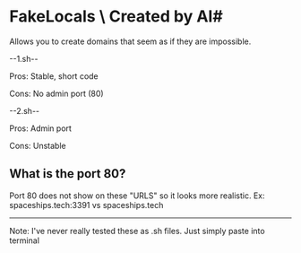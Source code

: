 # FakeLocals \\ Created by AI#
Allows you to create domains that seem as if they are impossible.


--1.sh--

Pros: Stable, short code

Cons: No admin port (80)



--2.sh--

Pros: Admin port

Cons: Unstable



## What is the port 80? ##
Port 80 does not show on these "URLS" so it looks more realistic.
Ex: spaceships.tech:3391 vs spaceships.tech


-----------------------------------------
Note: I've never really tested these as .sh files. Just simply paste into terminal
